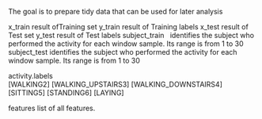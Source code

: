 
The goal is to prepare tidy data that can be used for later analysis
  
x_train         result ofTraining set
y_train         result of Training labels
x_test          result of Test set
y_test          result of Test labels
subject_train   identifies the subject who performed the activity for each window sample. Its range is from 1 to 30
subject_test    identifies the subject who performed the activity for each window sample. Its range is from 1 to 30

activity.labels  
  [WALKING2] 
  [WALKING_UPSTAIRS3]
  [WALKING_DOWNSTAIRS4] 
  [SITTING5] 
  [STANDING6] 
  [LAYING]

features        list of all features.


